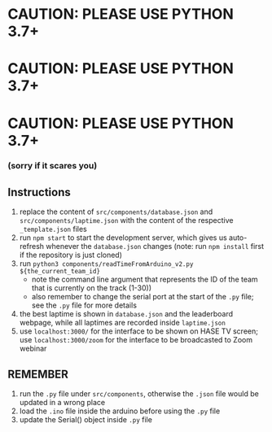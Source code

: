 # CAUTION: PLEASE USE PYTHON 3.7+
# CAUTION: PLEASE USE PYTHON 3.7+
# CAUTION: PLEASE USE PYTHON 3.7+
### (sorry if it scares you)

## Instructions

1. replace the content of `src/components/database.json` and `src/components/laptime.json` with the content of the respective `_template.json` files
2. run `npm start` to start the development server, which gives us auto-refresh whenever the `database.json` changes (note: run `npm install` first if the repository is just cloned)
3. run `python3 components/readTimeFromArduino_v2.py ${the_current_team_id}` 
    - note the command line argument that represents the ID of the team that is currently on the track (1-30))
    - also remember to change the serial port at the start of the `.py` file; see the `.py` file for more details
4. the best laptime is shown in `database.json` and the leaderboard webpage, while all laptimes are recorded inside `laptime.json`
5. use `localhost:3000/` for the interface to be shown on HASE TV screen; use `localhost:3000/zoom` for the interface to be broadcasted to Zoom webinar

## REMEMBER

1. run the `.py` file under `src/components`, otherwise the `.json` file would be updated in a wrong place
2. load the `.ino` file inside the arduino before using the `.py` file
3. update the Serial() object inside `.py` file
